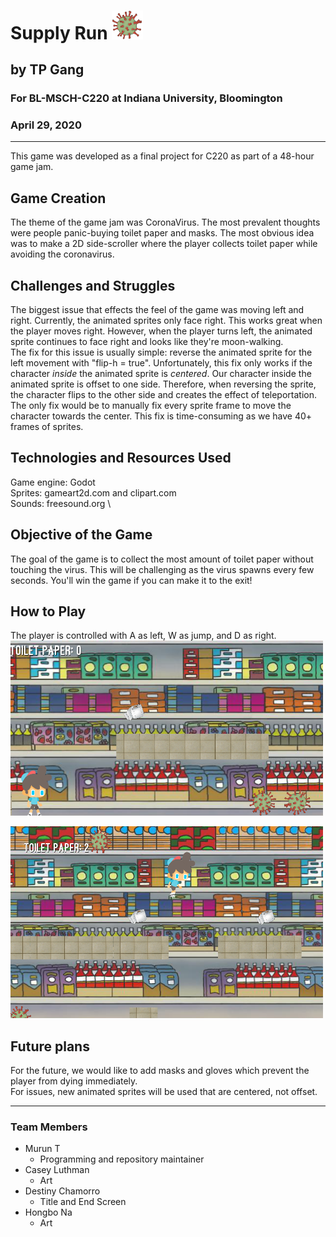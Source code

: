 # Supply Run <img src="Assets/virus1.png" width = 50>
## by TP Gang
### For BL-MSCH-C220 at Indiana University, Bloomington
### April 29, 2020

---

This game was developed as a final project for C220 as part of a 48-hour game jam. 
## Game Creation
The theme of the game jam was CoronaVirus. The most prevalent thoughts were people panic-buying toilet paper and masks. The most obvious idea was to make a 2D side-scroller where the player collects toilet paper while avoiding the coronavirus.

## Challenges and Struggles
The biggest issue that effects the feel of the game was moving left and right. Currently, the animated sprites only face right. This works great when the player moves right. However, when the player turns left, the animated sprite continues to face right and looks like they're moon-walking.\
The fix for this issue is usually simple: reverse the animated sprite for the left movement with "flip-h = true".
Unfortunately, this fix only works if the character *inside* the animated sprite is *centered*. Our character inside the animated sprite is offset to one side. Therefore, when reversing the sprite, the character flips to the other side and creates the effect of teleportation. 
The only fix would be to manually fix every sprite frame to move the character towards the center. This fix is time-consuming as we have 40+ frames of sprites.

## Technologies and Resources Used 
Game engine: Godot \
Sprites: gameart2d.com and clipart.com \
Sounds: freesound.org \

## Objective of the Game
The goal of the game is to collect the most amount of toilet paper without touching the virus. This will be challenging as the virus spawns every few seconds. You'll win the game if you can make it to the exit!

## How to Play
The player is controlled with A as left, W as jump, and D as right.
<img src="Assets/Screenshots/shot1.png" width = 500>

<img src="Assets/Screenshots/shot2.png" width = 500>

## Future plans
For the future, we would like to add masks and gloves which prevent the player from dying immediately. \
For issues, new animated sprites will be used that are centered, not offset.

---

### Team Members

  * Murun T
    * Programming and repository maintainer
  * Casey Luthman
    * Art
  * Destiny Chamorro
    * Title and End Screen
  * Hongbo Na
    * Art

